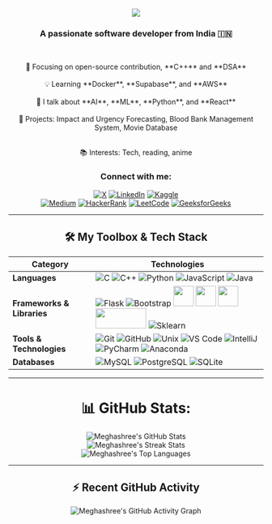 <h1 align="center">
    <img src="https://readme-typing-svg.herokuapp.com/?font=Righteous&size=35&center=true&vCenter=true&width=500&height=70&duration=4000&lines=Hi!+👋;+I'm+Meghashree+D+S!;" />
</h1>

<h3 align="center"> A passionate software developer from India 🇮🇳 </h3>
<br/>
<div align="center">
<p> 🌟 Focusing on open-source contribution, **C++** and **DSA** <br> <br>
💡 Learning **Docker**, **Supabase**, and **AWS**  <br><br>
💬 I talk about **AI**, **ML**, **Python**, and **React**  <br><br>
🚀 Projects: Impact and Urgency Forecasting, Blood Bank Management System, Movie Database  <br><br>

📚 Interests: Tech, reading, anime</p>
</div>

<div align="center">
<h3 align="center">Connect with me:</h3>
<p align="center">

  <a href="####" target="_blank"><img src="https://img.shields.io/badge/X-black.svg?logo=X&logoColor=white" alt="X" /></a>
  <a href="####" target="_blank"><img src="https://img.shields.io/badge/LinkedIn-0077B5?style=for-the-badge&logo=linkedin&logoColor=white" alt="LinkedIn" /></a>
  <a href="####" target="_blank"><img src="https://img.shields.io/badge/Kaggle-20BEFF?style=for-the-badge&logo=kaggle&logoColor=white" alt="Kaggle" /></a>
  <br/>
  <a href="####" target="_blank"><img src="https://img.shields.io/badge/Medium-000000?style=for-the-badge&logo=medium&logoColor=white" alt="Medium" /></a>
  <a href="####" target="_blank"><img src="https://img.shields.io/badge/HackerRank-2EC866?style=for-the-badge&logo=hackerrank&logoColor=white" alt="HackerRank" /></a>
  <a href="####" target="_blank"><img src="https://img.shields.io/badge/LeetCode-FEFEFE?style=for-the-badge&logo=leetcode&logoColor=black" alt="LeetCode" /></a>
  <a href="####" target="_blank"><img src="https://img.shields.io/badge/GeeksforGeeks-5A9F2F?style=for-the-badge&logo=geeksforgeeks&logoColor=white" alt="GeeksforGeeks" /></a>
</p>
</div>

<div align="center">
<hr/>
<h2 align="center">🛠️ My Toolbox & Tech Stack</h2>

| **Category**              | **Technologies**                                                                                                                                                       |
|---------------------------|---------------------------------------------------------------------------------------------------------------------------------------------------------------------------|
| **Languages**             | ![C](https://skillicons.dev/icons?i=c) ![C++](https://skillicons.dev/icons?i=cpp) ![Python](https://skillicons.dev/icons?i=python) ![JavaScript](https://skillicons.dev/icons?i=js) ![Java](https://skillicons.dev/icons?i=java) |
| **Frameworks & Libraries**| ![Flask](https://skillicons.dev/icons?i=flask) ![Bootstrap](https://skillicons.dev/icons?i=bootstrap) <img src="https://raw.githubusercontent.com/simple-icons/simple-icons/develop/icons/pandas.svg" width="40" height="40"/> <img src="https://raw.githubusercontent.com/simple-icons/simple-icons/develop/icons/numpy.svg" width="40" height="40"/> <img src="https://matplotlib.org/_static/images/logo2.svg" width="40" height="40"/> <img src="https://seaborn.pydata.org/_static/logo-wide-lightbg.svg" width="100" height="40"/> ![Sklearn](https://skillicons.dev/icons?i=sklearn) |
| **Tools & Technologies**  | ![Git](https://skillicons.dev/icons?i=git) ![GitHub](https://skillicons.dev/icons?i=github) ![Unix](https://skillicons.dev/icons?i=linux) ![VS Code](https://skillicons.dev/icons?i=vscode) ![IntelliJ](https://skillicons.dev/icons?i=intellij) ![PyCharm](https://skillicons.dev/icons?i=pycharm) ![Anaconda](https://skillicons.dev/icons?i=anaconda) |
| **Databases**             | ![MySQL](https://skillicons.dev/icons?i=mysql) ![PostgreSQL](https://skillicons.dev/icons?i=postgres) ![SQLite](https://skillicons.dev/icons?i=sqlite) |
</div>


<hr/>
<h1 align="center">📊 GitHub Stats:</h1>

<p align="center">
  <img src="https://github-readme-stats.vercel.app/api?username=MeghashreeDS&theme=github_dark&hide_border=false&include_all_commits=false&count_private=false" alt="Meghashree's GitHub Stats" />
  <br />
  <img src="https://github-readme-streak-stats.herokuapp.com/?user=MeghashreeDS&theme=github_dark&hide_border=false" alt="Meghashree's Streak Stats" />
  <br />
  <img src="https://github-readme-stats.vercel.app/api/top-langs/?username=MeghashreeDS&theme=github_dark&hide_border=false&include_all_commits=false&count_private=false&layout=compact" alt="Meghashree's Top Languages" />
</p>

<hr/>
<h2 align="center">⚡ Recent GitHub Activity</h2>
<p align="center">
  <img src="https://github-readme-activity-graph.vercel.app/graph?username=MeghashreeDS&bg_color=0d1117&color=ffffff&line=00ff00&point=ffffff&hide_border=true" alt="Meghashree's GitHub Activity Graph" />
</p>

